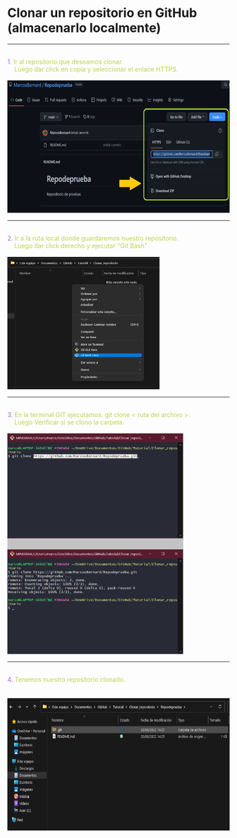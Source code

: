 <style>
n { color: #A867D6} 
st { color: #BDD14E} 
m { color: #8F76DF} 
</style>

# Clonar un repositorio en GitHub (almacenarlo localmente)
<hr>
<br>
<n>1. </n>
<st>Ir al repositorio que deseamos clonar.<br>
&nbsp&nbsp&nbsp Luego dar click en copia y seleccionar el enlace HTTPS.<st><br><br>
<img src="_src/ClonarRepo1.png"  height="300">
<hr>
<br>
<n>2. </n>
<st>Ir a la ruta local donde guardaremos nuestro repositorio.<br>
&nbsp&nbsp&nbsp Luego dar click derecho y ejecutar "Git Bash"<st><br><br>
<img src="_src/ClonarRepo2.png"  height="300">
<hr>
<br>
<n>3. </n>
<st>En la terminal GIT ejecutamos: git clone < ruta del archivo >.<br>
&nbsp&nbsp&nbsp Luego Verificar si se clono la carpeta.<st><br><br>
<img src="_src/ClonarRepo3.png"  height="500">
<hr>
<br>
<n>4. </n>
<st>Tenemos nuestro repositorio clonado.<br><st><br><br>
<img src="_src/ClonarRepo4.png"  height="300">

